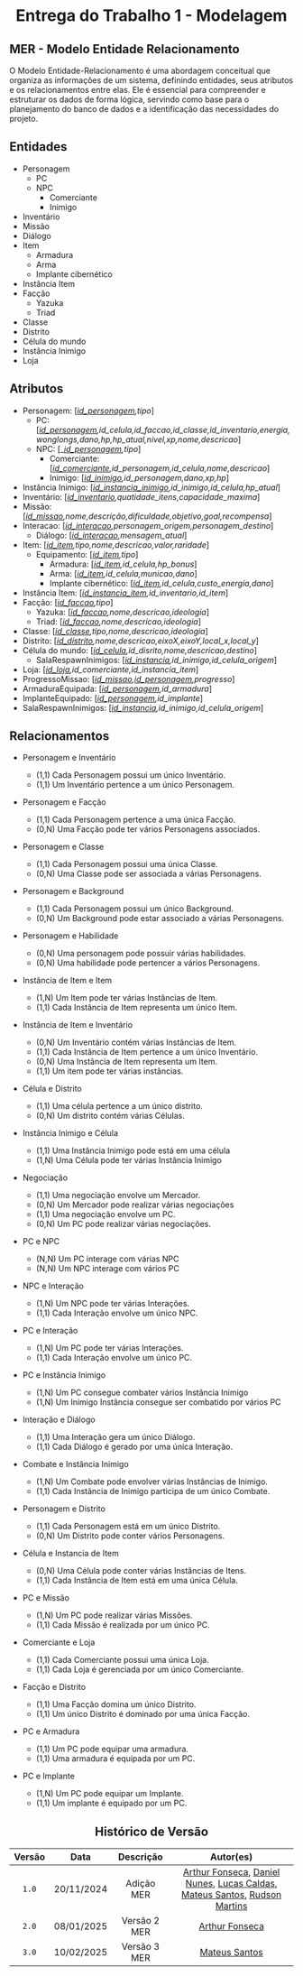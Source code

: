 # <center>Entrega do Trabalho 1 - Modelagem</center>

##  **MER - Modelo Entidade Relacionamento**

O Modelo Entidade-Relacionamento é uma abordagem conceitual que organiza as informações de um sistema, definindo entidades, seus atributos e os relacionamentos entre elas. Ele é essencial para compreender e estruturar os dados de forma lógica, servindo como base para o planejamento do banco de dados e a identificação das necessidades do projeto.

## **Entidades**

- Personagem
    - PC
    - NPC
        - Comerciante
        - Inimigo
- Inventário
- Missão
- Diálogo
- Item
    - Armadura
    - Arma
    - Implante cibernético
- Instância Item
- Facção
    - Yazuka
    - Triad
- Classe
- Distrito
- Célula do mundo
- Instância Inimigo
- Loja

## **Atributos**

- Personagem: [<ins>_id_personagem</ins>,tipo_]
    - PC: [<ins>_id_personagem</ins>,id_celula,id_faccao,id_classe,id_inventario,energia,wonglongs,dano,hp,hp_atual,nivel,xp,nome,descricao_]
    - NPC: [_<ins>_id_personagem</ins>,tipo_]
        - Comerciante: [_<ins>id_comerciante</ins>,id_personagem,id_celula,nome,descricao_]
        - Inimigo: [_<ins>id_inimigo</ins>,id_personagem,dano,xp,hp_] 
- Instância Inimigo: [_<ins>id_instancia_inimigo</ins>,id_inimigo,id_celula,hp_atual_]
- Inventário: [_<ins>id_inventario</ins>,quatidade_itens,capacidade_maxima_]
- Missão: [_<ins>id_missao</ins>,nome,descrição,dificuldade,objetivo,goal,recompensa_]
- Interacao: [_<ins>id_interacao</ins>,personagem_origem,personagem_destino_]
    - Diálogo: [_<ins>id_interacao</ins>,mensagem_atual_]
- Item: [_<ins>id_item</ins>,tipo,nome,descricao,valor,raridade_]
    - Equipamento: [_<ins>id_item</ins>,tipo_]
        - Armadura: [_<ins>id_item</ins>,id_celula,hp_bonus_]
        - Arma: [_<ins>id_item</ins>,id_celula,municao,dano_]
        - Implante cibernético: [_<ins>id_item</ins>,id_celula,custo_energia,dano_]
- Instância Item: [_<ins>id_instancia_item</ins>,id_inventario,id_item_]
- Facção: [_<ins>id_faccao</ins>,tipo_]
    - Yazuka: [_<ins>id_faccao</ins>,nome,descricao,ideologia_]
    - Triad: [_<ins>id_faccao</ins>,nome,descricao,ideologia_]
- Classe: [_<ins>id_classe</ins>,tipo,nome,descricao,ideologia_]
- Distrito: [_<ins>id_distrito</ins>,nome,descricao,eixoX,eixoY,local_x,local_y_] 
- Célula do mundo: [_<ins>id_celula</ins>,id_disrito,nome,descricao,destino_]
    - SalaRespawnInimigos: [_<ins>id_instancia</ins>,id_inimigo,id_celula_origem_]
- Loja: [_<ins>id_loja</ins>,id_comerciante,id_instancia_item_]
- ProgressoMissao: [_<ins>id_missao</ins>,<ins>id_personagem</ins>,progresso_]
- ArmaduraEquipada: [_<ins>id_personagem</ins>,id_armadura_]
- ImplanteEquipado: [_<ins>id_personagem</ins>,id_implante_]
- SalaRespawnInimigos: [_<ins>id_instancia</ins>,id_inimigo,id_celula_origem_]


## **Relacionamentos**


- Personagem e Inventário
    - (1,1) Cada Personagem possui um único Inventário.
    - (1,1) Um Inventário pertence a um único Personagem.

- Personagem e Facção
    - (1,1) Cada Personagem pertence a uma única Facção.
    - (0,N) Uma Facção pode ter vários Personagens associados.

- Personagem e Classe

    - (1,1) Cada Personagem possui uma única Classe.
    - (0,N) Uma Classe pode ser associada a várias Personagens.

- Personagem e Background
    - (1,1) Cada Personagem possui um único Background.
    - (0,N) Um Background pode estar associado a várias Personagens.

- Personagem e Habilidade
    - (0,N) Uma personagem pode possuir várias habilidades.
    - (0,N) Uma habilidade pode pertencer a vários Personagens.

- Instância de Item e Item
    - (1,N) Um Item pode ter várias Instâncias de Item.
    - (1,1) Cada Instância de Item representa um único Item.

- Instância de Item e Inventário
    - (0,N) Um Inventário contém várias Instâncias de Item.
    - (1,1) Cada Instância de Item pertence a um único Inventário.
    - (0,N) Uma Instância de Item representa um Item.
    - (1,1) Um item pode ter várias instâncias.

- Célula e Distrito
    - (1,1) Uma célula pertence a um único distrito.
    - (0,N) Um distrito contém várias Células.

- Instância Inimigo e Célula
    - (1,1) Uma Instância Inimigo pode está em uma célula
    - (1,N) Uma Célula pode ter várias Instância Inimigo

- Negociação
    - (1,1) Uma negociação envolve um Mercador.
    - (0,N) Um Mercador pode realizar várias negociações
    - (1,1) Uma negociação envolve um PC.
    - (0,N) Um PC pode realizar várias negociações.

- PC e NPC
    - (N,N) Um PC interage com várias NPC
    - (N,N) Um NPC interage com vários PC

- NPC e Interação
    - (1,N) Um NPC pode ter várias Interações.
    - (1,1) Cada Interação envolve um único NPC.

- PC e Interação
    - (1,N) Um PC pode ter várias Interações.
    - (1,1) Cada Interação envolve um único PC.

- PC e Instância Inimigo
    - (1,N) Um PC consegue combater vários Instância Inimigo
    - (1,N) Um Inimigo Instância consegue ser combatido por vários PC

- Interação e Diálogo
    - (1,1) Uma Interação gera um único Diálogo.
    - (1,1) Cada Diálogo é gerado por uma única Interação.

- Combate e Instância Inimigo
    - (1,N) Um Combate pode envolver várias Instâncias de Inimigo.
    - (1,1) Cada Instância de Inimigo participa de um único Combate.

- Personagem e Distrito
    - (1,1) Cada Personagem está em um único Distrito.
    - (0,N) Um Distrito pode conter vários Personagens.

- Célula e Instancia de Item
    - (0,N) Uma Célula pode conter várias Instâncias de Itens.
    - (1,1) Cada Instância de Item está em uma única Célula.

- PC e Missão
    - (1,N) Um PC pode realizar várias Missões.
    - (1,1) Cada Missão é realizada por um único PC.

- Comerciante e Loja
    - (1,1) Cada Comerciante possui uma única Loja.
    - (1,1) Cada Loja é gerenciada por um único Comerciante.

- Facção e Distrito
    - (1,1) Uma Facção domina um único Distrito.
    - (1,1) Um único Distrito é dominado por uma única Facção.

- PC e Armadura
    - (1,1) Um PC pode equipar uma armadura.
    - (1,1) Uma armadura é equipada por um PC.

- PC e Implante
    - (1,N) Um PC pode equipar um Implante.
    - (1,1) Um implante é equipado por um PC.


<center>

## Histórico de Versão
| Versão | Data | Descrição | Autor(es) |
| :-: | :-: | :-: | :-: | 
| `1.0`  | 20/11/2024 | Adição MER | [Arthur Fonseca](https://github.com/arthrfonsecaa), [Daniel Nunes](https://github.com/DanNunes777), [Lucas Caldas](https://github.com/lucascaldasb), [Mateus Santos](https://github.com/14luke08), [Rudson Martins](https://github.com/RudsonMartin) |
| `2.0`  | 08/01/2025 | Versão 2 MER | [Arthur Fonseca](https://github.com/arthrfonsecaa) |
| `3.0`  | 10/02/2025 | Versão 3 MER | [Mateus Santos](https://github.com/14luke08) |

</center>